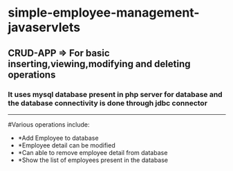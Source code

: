 # simple-employee-management-javaservlets
## CRUD-APP => For basic inserting,viewing,modifying and deleting operations
### It uses mysql database present in php server for database and the database connectivity is done through jdbc connector
---
#Various operations include:
* *Add Employee to database
* *Employee detail can be modified
* *Can able to remove employee detail from database
* *Show the list of employees present in the database
